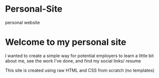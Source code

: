 # Personal-Site
personal website

<h1>Welcome to my personal site</h1> 
<p> I wanted to create a simple way for potential employers to learn a little bit about me, see the work I've done, and find my social links/ resume</p>
<p> This site is created using raw HTML and CSS from scratch (no templates) </p> 

